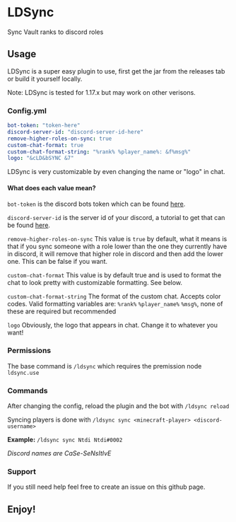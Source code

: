 # LDSync
Sync Vault ranks to discord roles



## Usage
LDSync is a super easy plugin to use, first get the jar from the releases tab or build it yourself locally.

Note: LDSync is tested for 1.17.x but may work on other verisons.

### Config.yml
```yaml
bot-token: "token-here"
discord-server-id: "discord-server-id-here"
remove-higher-roles-on-sync: true
custom-chat-format: true
custom-chat-format-string: "%rank% %player_name%: &f%msg%"
logo: "&cLD&bSYNC &7"
```

LDSync is very customizable by even changing the name or "logo" in chat.
#### What does each value mean?
`bot-token` is the discord bots token which can be found [here](https://discord.com/developers/applications).

`discord-server-id` is the server id of your discord, a tutorial to get that can be found [here](https://support.discord.com/hc/en-us/articles/206346498-Where-can-I-find-my-User-Server-Message-ID-).

`remove-higher-roles-on-sync` This value is `true` by default, what it means is that if you sync someone with a role lower than the one they currently have in discord, it will remove that higher role in discord and then add the lower one. This can be false if you want.

`custom-chat-format` This value is by default true and is used to format the chat to look pretty with customizable formatting. See below.

`custom-chat-format-string` The format of the custom chat. Accepts color codes. Valid formatting variables are: `%rank%` `%player_name%` `%msg%`, none of these are required but recommended

`logo` Obviously, the logo that appears in chat. Change it to whatever you want! 

### Permissions
The base command is `/ldsync` which requires the premission node `ldsync.use`

### Commands
After changing the config, reload the plugin and the bot with `/ldsync reload`

Syncing players is done with `/ldsync sync <minecraft-player> <discord-username>` 

**Example:** `/ldsync sync Ntdi Ntdi#0002`

*Discord names are CaSe-SeNsItIvE*

### Support
If you still need help feel free to create an issue on this github page.

## Enjoy!
